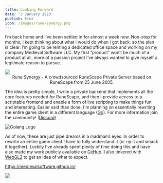 ```yaml
---
title: Looking Forward
date: '3 January 2023'
publish: true
icon: /images/rune-synergy.png
---
```

<script>
import Image from '$lib/components/Image.svelte';
</script>

I’m back home and I’ve been settled in for almost a week now. Non-stop for
months, I kept thinking about what I would do when I got back, so the plan
is clear. I’m going to be renting a dedicated office space and working on my
company Medieval Software LLC. My first “product” won’t be much of a product at
all, more of a passion project I’ve always wanted to give myself a legitimate
reason to pursue.

<Image src="/posts/looking-forward/runesynergy.png"/>

<center>Rune Synergy - A crowdsourced RuneScape Private Server based on RuneScape from
25 June 2005.</center>

The idea is pretty simple, I write a private backend that implements all the
core features needed for RuneScape, and then I provide access to a scriptable
frontend and enable a form of live scripting to make things fun and interesting.
Easier said than done, I'm planning on essentially rewriting the entire game
client in a different language ([Go](https://go.dev)). For more information join the community!
([Discord](https://discord.gg/yQKWq2sfb7))

<img src="/posts/looking-forward/golang.svg" class="contain h-10" alt="Golang Logo" />

As of now, these are just pipe dreams in a madman’s eyes. In order to rewrite
an entire game client I have to fully understand it (or rip it and smack it
together). Luckily I’ve already spent plenty of time doing this and have also
made my work publicly available on [GitHub](https://github.com/thedaneeffect/RuneScape-317).
I also tinkered with [WebGL2](https://webgl2fundamentals.org/) to get an idea of what to expect.

https://medievalsoftware.github.io/

<Image src="/posts/looking-forward/demo.png"/>